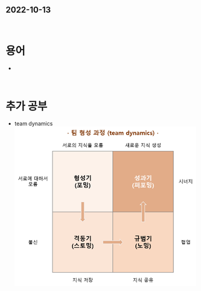 ## 2022-10-13
<br/>

# 용어
- 


<br/>

# 추가 공부
- team dynamics
![team_dynamics](./Image/team_dynamics.png)